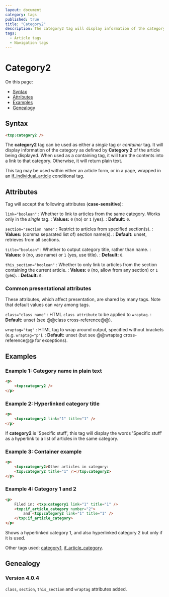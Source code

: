 ```yaml
---
layout: document
category: tags
published: true
title: "Category2"
description: The category2 tag will display information of the category as defined by 'Category 2' of the article being displayed.
tags:
  - Article tags
  - Navigation tags
---
```


# Category2

On this page:

* [Syntax](#syntax)
* [Attributes](#attributes)
* [Examples](#examples)
* [Genealogy](#genealogy)

## Syntax

~~~ html
<txp:category2 />
~~~

The **category2** tag can be used as either a *single* tag or *container* tag. It will display information of the category as defined by **Category 2** of the article being displayed. When used as a containing tag, it will turn the contents into a link to that category. Otherwise, it will return plain text.

This tag may be used within either an article form, or in a page, wrapped in an [if_individual_article](if_individual_article) conditional tag.

## Attributes

Tag will accept the following attributes (**case-sensitive**):

`link="boolean"`
: Whether to link to articles from the same category. Works only in the *single* tag.
: **Values:** `0` (no) or `1` (yes).
: **Default:** `0`.

`section="section name"`
: Restrict to articles from specified section(s).
: **Values:** (comma separated list of) section name(s).
: **Default:** unset, retrieves from all sections.

`title="boolean"`
: Whether to output category title, rather than name.
: **Values:** `0` (no, use name) or `1` (yes, use title).
: **Default:** `0`.

`this_section="boolean"`
: Whether to only link to articles from the section containing the current article.
: **Values:** `0` (no, allow from any section) or `1` (yes).
: **Default:** `0`.

### Common presentational attributes

These attributes, which affect presentation, are shared by many tags. Note that default values can vary among tags.

`class="class name"`
: HTML `class attribute` to be applied to `wraptag`.
: **Default:** unset (see @@class cross-reference@@).

`wraptag="tag"`
: HTML tag to wrap around output, specified without brackets (e.g. `wraptag="p"`).
: **Default:** unset (but see @@wraptag cross-reference@@ for exceptions).

## Examples

### Example 1: Category name in plain text

~~~ html
<p>
    <txp:category2 />
</p>
~~~

### Example 2: Hyperlinked category title

~~~ html
<p>
    <txp:category2 link="1" title="1" />
</p>
~~~

If **category2** is 'Specific stuff', this tag will display the words 'Specific stuff' as a hyperlink to a list of articles in the same category.

### Example 3: Container example

~~~ html
<p>
    <txp:category2>Other articles in category:
    <txp:category2 title="1" /></txp:category2>
</p>
~~~

### Example 4: Category 1 and 2

~~~ html
<p>
    Filed in: <txp:category1 link="1" title="1" />
    <txp:if_article_category number="2">
        and <txp:category2 link="1" title="1" />
    </txp:if_article_category>
</p>
~~~

Shows a hyperlinked category 1, and also hyperlinked category 2 but only if it is used.

Other tags used: [category1](category1), [if_article_category](if_article_category).

## Genealogy

### Version 4.0.4

`class`, `section`, `this_section` and `wraptag` attributes added.
